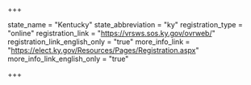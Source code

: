 +++

state_name = "Kentucky"
state_abbreviation = "ky"
registration_type = "online"
registration_link = "https://vrsws.sos.ky.gov/ovrweb/"
registration_link_english_only = "true"
more_info_link = "https://elect.ky.gov/Resources/Pages/Registration.aspx"
more_info_link_english_only = "true"

+++